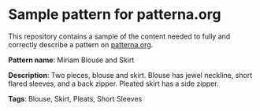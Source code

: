 # Sample pattern for patterna.org

This repository contains a sample of the content needed to fully and correctly describe a pattern on [patterna.org](http://patterna.org).


**Pattern name**: Miriam Blouse and Skirt

**Description**:  Two pieces, blouse and skirt. Blouse has jewel neckline, short flared sleeves, and a back zipper.  Pleated skirt has a side zipper.

**Tags**: Blouse, Skirt, Pleats, Short Sleeves
